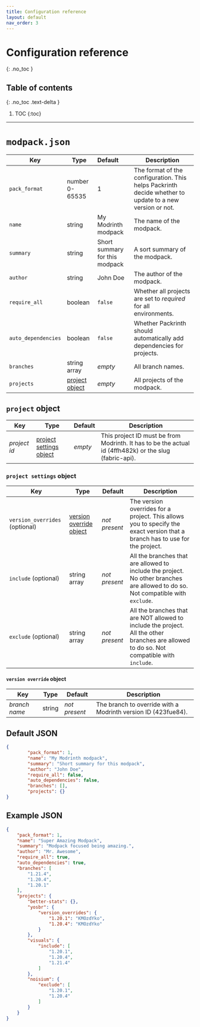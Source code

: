 ```yaml
---
title: Configuration reference
layout: default
nav_order: 3
---
```


# Configuration reference
{: .no_toc }

## Table of contents
{: .no_toc .text-delta }

1. TOC
{:toc}

---

# `modpack.json`

| Key                 | Type                              | Default                        | Description                                                                                             |
|---------------------|-----------------------------------|:-------------------------------|---------------------------------------------------------------------------------------------------------|
| `pack_format`       | number 0-65535                    | 1                              | The format of the configuration. This helps Packrinth decide whether to update to a new version or not. |
| `name`              | string                            | My Modrinth modpack            | The name of the modpack.                                                                                |
| `summary`           | string                            | Short summary for this modpack | A sort summary of the modpack.                                                                          |
| `author`            | string                            | John Doe                       | The author of the modpack.                                                                              |
| `require_all`       | boolean                           | `false`                        | Whether all projects are set to _required_ for all environments.                                        |
| `auto_dependencies` | boolean                           | `false`                        | Whether Packrinth should automatically add dependencies for projects.                                   |
| `branches`          | string array                      | _empty_                        | All branch names.                                                                                       |
| `projects`          | [project object](#project-object) | _empty_                        | All projects of the modpack.                                                                            |

## `project` object

| Key          | Type                                                | Default | Description                                                                                            |
|--------------|-----------------------------------------------------|---------|--------------------------------------------------------------------------------------------------------|
| _project id_ | [project settings object](#project-settings-object) | _empty_ | This project ID must be from Modrinth. It has to be the actual id (4ffh482k) or the slug (fabric-api). |

### `project settings` object

| Key                            | Type                                                | Default       | Description                                                                                                                               |
|--------------------------------|-----------------------------------------------------|---------------|-------------------------------------------------------------------------------------------------------------------------------------------|
| `version_overrides` (optional) | [version override object](#version-override-object) | _not present_ | The version overrides for a project. This allows you to specify the exact version that a branch has to use for the project.               |
| `include` (optional)           | string array                                        | _not present_ | All the branches that are allowed to include the project. No other branches are allowed to do so. Not compatible with `exclude`.          |
| `exclude` (optional)           | string array                                        | _not present_ | All the branches that are NOT allowed to include the project. All the other branches are allowed to do so. Not compatible with `include`. |

#### `version override` object

| Key           | Type   | Default       | Description                                                   |
|---------------|--------|---------------|---------------------------------------------------------------|
| _branch name_ | string | _not present_ | The branch to override with a Modrinth version ID (423fue84). |

## Default JSON
```json
{
        "pack_format": 1,
        "name": "My Modrinth modpack",
        "summary": "Short summary for this modpack",
        "author": "John Doe",
        "require_all": false,
        "auto_dependencies": false,
        "branches": [],
        "projects": {}
}
```

## Example JSON
```json
{
	"pack_format": 1,
	"name": "Super Amazing Modpack",
	"summary": "Modpack focused being amazing.",
	"author": "Mr. Awesome",
	"require_all": true,
	"auto_dependencies": true,
	"branches": [
		"1.21.4",
		"1.20.4",
		"1.20.1"
	],
	"projects": {
		"better-stats": {},
		"yosbr": {
			"version_overrides": {
				"1.20.1": "KMOzdYko",
				"1.20.4": "KMOzdYko"
			}
		},
		"visuals": {
			"include": [
				"1.20.1",
				"1.20.4",
				"1.21.4"
			]
		},
		"noisium": {
			"exclude": [
				"1.20.1",
				"1.20.4"
			]
		}
	}
}
```